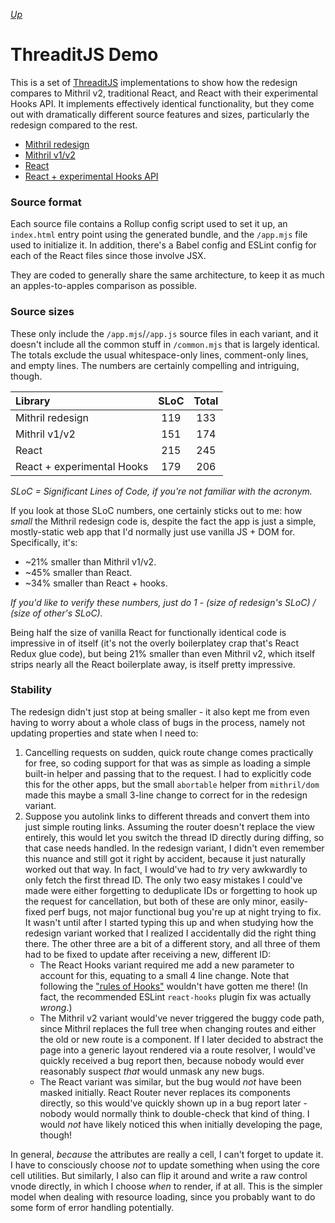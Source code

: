 [*Up*](../../README.md)

# ThreaditJS Demo

This is a set of [ThreaditJS](http://threaditjs.com/) implementations to show how the redesign compares to Mithril v2, traditional React, and React with their experimental Hooks API. It implements effectively identical functionality, but they come out with dramatically different source features and sizes, particularly the redesign compared to the rest.

- [Mithril redesign](https://github.com/isiahmeadows/mithril.js/tree/v3-design/examples/threaditjs/mithril-redesign)
- [Mithril v1/v2](https://github.com/isiahmeadows/mithril.js/tree/v3-redesign/examples/threaditjs/mithril-v2)
- [React](https://github.com/isiahmeadows/mithril.js/tree/v3-redesign/examples/threaditjs/react)
- [React + experimental Hooks API](https://github.com/isiahmeadows/mithril.js/tree/v3-redesign/examples/threaditjs/react-hooks)

### Source format

Each source file contains a Rollup config script used to set it up, an `index.html` entry point using the generated bundle, and the `/app.mjs` file used to initialize it. In addition, there's a Babel config and ESLint config for each of the React files since those involve JSX.

They are coded to generally share the same architecture, to keep it as much an apples-to-apples comparison as possible.

### Source sizes

These only include the `/app.mjs`/`/app.js` source files in each variant, and it doesn't include all the common stuff in `/common.mjs` that is largely identical. The totals exclude the usual whitespace-only lines, comment-only lines, and empty lines. The numbers are certainly compelling and intriguing, though.

| Library                    | SLoC | Total |
|:-------------------------- |:----:|:-----:|
| Mithril redesign           | 119  |  133  |
| Mithril v1/v2              | 151  |  174  |
| React                      | 215  |  245  |
| React + experimental Hooks | 179  |  206  |

*SLoC = Significant Lines of Code, if you're not familiar with the acronym.*

If you look at those SLoC numbers, one certainly sticks out to me: how *small* the Mithril redesign code is, despite the fact the app is just a simple, mostly-static web app that I'd normally just use vanilla JS + DOM for. Specifically, it's:

- ~21% smaller than Mithril v1/v2.
- ~45% smaller than React.
- ~34% smaller than React + hooks.

*If you'd like to verify these numbers, just do 1 - (size of redesign's SLoC) / (size of other's SLoC).*

Being half the size of vanilla React for functionally identical code is impressive in of itself (it's not the overly boilerplatey crap that's React Redux glue code), but being 21% smaller than even Mithril v2, which itself strips nearly all the React boilerplate away, is itself pretty impressive.

### Stability

The redesign didn't just stop at being smaller - it also kept me from even having to worry about a whole class of bugs in the process, namely not updating properties and state when I need to:

1. Cancelling requests on sudden, quick route change comes practically for free, so coding support for that was as simple as loading a simple built-in helper and passing that to the request. I had to explicitly code this for the other apps, but the small `abortable` helper from `mithril/dom` made this maybe a small 3-line change to correct for in the redesign variant.
1. Suppose you autolink links to different threads and convert them into just simple routing links. Assuming the router doesn't replace the view entirely, this would let you switch the thread ID directly during diffing, so that case needs handled. In the redesign variant, I didn't even remember this nuance and still got it right by accident, because it just naturally worked out that way. In fact, I would've had to *try* very awkwardly to only fetch the first thread ID. The only two easy mistakes I could've made were either forgetting to deduplicate IDs or forgetting to hook up the request for cancellation, but both of these are only minor, easily-fixed perf bugs, not major functional bug you're up at night trying to fix. It wasn't until after I started typing this up and when studying how the redesign variant worked that I realized I accidentally did the right thing there. The other three are a bit of a different story, and all three of them had to be fixed to update after receiving a new, different ID:
	- The React Hooks variant required me add a new parameter to account for this, equating to a small 4 line change. Note that following the ["rules of Hooks"](https://reactjs.org/docs/hooks-rules.html) wouldn't have gotten me there! (In fact, the recommended ESLint `react-hooks` plugin fix was actually *wrong*.)
	- The Mithril v2 variant would've never triggered the buggy code path, since Mithril replaces the full tree when changing routes and either the old or new route is a component. If I later decided to abstract the page into a generic layout rendered via a route resolver, I would've quickly received a bug report then, because nobody would ever reasonably suspect *that* would unmask any new bugs.
	- The React variant was similar, but the bug would *not* have been masked initially. React Router never replaces its components directly, so this would've quickly shown up in a bug report later - nobody would normally think to double-check that kind of thing. I would *not* have likely noticed this when initially developing the page, though!

In general, *because* the attributes are really a cell, I can't forget to update it. I have to consciously choose *not* to update something when using the core cell utilities. But similarly, I also can flip it around and write a raw control vnode directly, in which I choose *when* to render, if at all. This is the simpler model when dealing with resource loading, since you probably want to do some form of error handling potentially.
